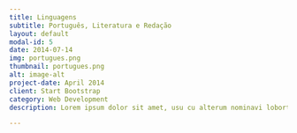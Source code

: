 ```yaml
---
title: Linguagens 
subtitle: Português, Literatura e Redação
layout: default
modal-id: 5
date: 2014-07-14
img: portugues.png
thumbnail: portugues.png
alt: image-alt
project-date: April 2014
client: Start Bootstrap
category: Web Development
description: Lorem ipsum dolor sit amet, usu cu alterum nominavi lobortis. At duo novum diceret. Tantas apeirian vix et, usu sanctus postulant inciderint ut, populo diceret necessitatibus in vim. Cu eum dicam feugiat noluisse.

---
```

